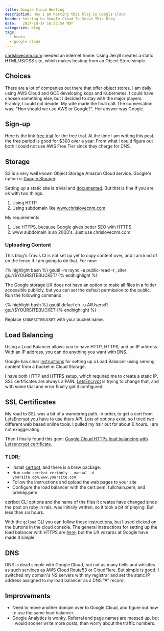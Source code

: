 ```yaml
---
title: Google Cloud Hosting
description: How I am hosting this blog in Google Cloud
header: Setting Up Google Cloud To Serve This Blog
date:   2017-10-14 16:52:54 MDT
categories: blog
tags:
  - howto
  - google cloud
---
```


[chrislovecnm.com](https://chrislovecnm.com) needed an internet home. Using
Jekyll creates a static HTML/JS/CSS site, which makes hosting from an Object
Store simple.

## Choices

There are a lot of companies out there that offer object stores.  I am daily
using AWS Cloud and GCE developing kops and Kubernetes.  I could have chosen
something else, but I decided to stay with the major players.  Frankly, I could
not decide.  My wife made the final call.  The conversation was: "Hon should we
use AWS or Google?".  Her answer was Google.

## Sign-up

Here is the link [free trial](https://console.cloud.google.com/freetrial) for
the free trial.  At the time I am writing this post, the free period is good for
$300 over a year. From what I could figure out both I could not use AWS Free
Tier since they charge for DNS.

## Storage

S3 is a very well known Object Storage Amazon Cloud service. Google's option is
[Google Storage](https://cloud.google.com/storage/).

Setting up a static site is trivial and
[documented](https://cloud.google.com/storage/docs/hosting-static-website).  But
that is fine if you are ok with two things.

1. Using HTTP
1. Using subdomain like www.chrislovecnm.com

My requirements

1. Use HTTPS, because Google gives better SEO with HTTPS
1. www subdomain is so 2000's.  Just use chrislovecnm.com

### Uploading Content

This blog's Travis CI is not set up yet to copy content over, and I am kind of
on the fence if I am going to do that.  For now:

{% highlight bash %}
gsutil -m rsync -a public-read -r _site/ gs://$YOURSITEBUCKET/
{% endhighlight %}

The Google storage UX does not have an option to make all files in a folder accessible publicly, but you can set the default permission to the public.  Run the following command.

{% highlight bash %}
gsutil defacl ch -u AllUsers:R gs://$YOURSITEBUCKET
{% endhighlight %}

Replace `$YOURSITEBUCKET` with your bucket name.

## Load Balancing

Using a Load Balancer allows you to have HTTP, HTTPS, and an IP address.  With
an IP address, you can do anything you want with DNS.

Google has clear
[instructions](https://cloud.google.com/compute/docs/load-balancing/http/adding-a-backend-bucket-to-content-based-load-balancing)
for setting up a Load Balancer using serving content from a bucket in Cloud Storage.

I have both HTTP and HTTPS setup, which required me to create a static IP. SSL
certificates are always a PAIN.  [LetsEncrypt](https://letsencrypt.org/) is
trying to change that, and with some trial and error finally got it configured.

## SSL Certificates

My road to SSL was a bit of a wandering path.  In order, to get a cert from
LetsEncrypt you have to use there API. Lots of options exist, so I tried two
different web based online tools.  I pulled my hair out for about 6 hours.  I am not
exaggerating.

Then I finally found this gem: [Google Cloud HTTPs load balancing with Letsencrypt certificate](https://rubyinrails.com/2017/09/18/google-cloud-https-load-balancing-with-letsencrypt-certificate/).

### TLDR;

- Install [certbot](https://github.com/certbot/certbot), and there is a brew package.
- Run `sudo certbot certonly --manual -d yoursite.com,www.yoursite.com`
- Follow the instructions and upload the web pages to your site
- Configure the load balancer with the cert.pem, fullchain.pem, and privkey.pem

certbot CLI options and the name of the files it creates have changed since the
post on ruby in rais, was initially written, so it took a bit of playing. But
less than six hours.

With the `gcloud` CLI you can follow these
[instructions](https://cloud.google.com/compute/docs/load-balancing/http/ssl-certificates#createresource),
but I used clicked on the buttons in the cloud console.  The general
instructions for setting up the load balancer with HTTPS are
[here](https://cloud.google.com/compute/docs/load-balancing/tcp-ssl/#configure_load_balancer),
but the UX wizards at Google have made it simple.

## DNS

DNS is dead simple with Google Cloud, but not as many bells and whistles as such
services as AWS Cloud Route53 or CloudFlare.  But simple is good.  I switched my
domain's NS servers with my registrar and set the static IP address assigned to
my load balancer as a DNS "A" record.

## Improvements

- Need to move another domain over to Google Cloud, and figure out how to use the same load balancer.
- Google Analytics is wonky. Referral and page names are messed up, but I would sooner write more posts, than worry about the traffic numbers.
